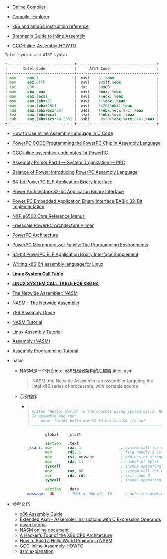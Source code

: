 
- [Online Compiler](https://www.mycompiler.io/new/asm-x86_64)

- [Compiler Explorer](https://godbolt.org/)

- [x86 and amd64 instruction reference](https://www.felixcloutier.com/x86/)

- [Brennan's Guide to Inline Assembly](https://www.cs.utexas.edu/users/dahlin/Classes/UGOS/reading/djgpp.html)

- [GCC-Inline-Assembly-HOWTO](https://www.ibiblio.org/gferg/ldp/GCC-Inline-Assembly-HOWTO.html)
```asm
Intel syntax and AT&T syntax

+------------------------------+------------------------------------+
|       Intel Code             |      AT&T Code                     |
+------------------------------+------------------------------------+
| mov     eax,1                |  movl    $1,%eax                   |   
| mov     ebx,0ffh             |  movl    $0xff,%ebx                |   
| int     80h                  |  int     $0x80                     |   
| mov     ebx, eax             |  movl    %eax, %ebx                |
| mov     eax,[ecx]            |  movl    (%ecx),%eax               |
| mov     eax,[ebx+3]          |  movl    3(%ebx),%eax              | 
| mov     eax,[ebx+20h]        |  movl    0x20(%ebx),%eax           |
| add     eax,[ebx+ecx*2h]     |  addl    (%ebx,%ecx,0x2),%eax      |
| lea     eax,[ebx+ecx]        |  leal    (%ebx,%ecx),%eax          |
| sub     eax,[ebx+ecx*4h-20h] |  subl    -0x20(%ebx,%ecx,0x4),%eax |
+------------------------------+------------------------------------+
```

- [How to Use Inline Assembly Language in C Code](https://gcc.gnu.org/onlinedocs/gcc/extensions-to-the-c-language-family/how-to-use-inline-assembly-language-in-c-code.html)

- [PowerPC CODE Programming the PowerPC Chip in Assembly Language](http://www.bitsavers.org/components/motorola/PowerPC/Kacmarcik_Optimizing_PowerPC_Code_1995.pdf)

- [GCC inline assembler code notes for PowerPC](https://confluence.slac.stanford.edu/display/CCI/GCC+inline+assembler+code+notes+for+PowerPC)
- [Assembly Primer Part 1 — System Organization — PPC](https://brnz.org/hbr/?p=631)
- [Balance of Power: Introducing PowerPC Assembly Language](http://preserve.mactech.com/articles/develop/issue_21/21balance.html)
- [64-bit PowerPC ELF Application Binary Interface](https://refspecs.linuxfoundation.org/ELF/ppc64/PPC-elf64abi.html)
- [Power Architecture 32-bit Application Binary Interface](https://example61560.wordpress.com/wp-content/uploads/2016/11/powerpc_abi.pdf)
- [Power PC Embedded Application Binary Interface(EABI): 32-Bit Implementation](https://www.nxp.com/docs/en/application-note/PPCEABI.pdf)
- [NXP e6500 Core Reference Manual](https://www.nxp.com/docs/en/reference-manual/E6500RM.pdf)
- [Freescale PowerPC Architecture Primer](https://www.nxp.com/docs/en/white-paper/POWRPCARCPRMRM.pdf)
- [PowerPC Architecture](http://www.bitsavers.org/components/ibm/powerpc/SR28-5124-00_PowerPC_Architecture_First_Edition_May93.pdf)
- [PowerPC Microprocessor Family: The Programming Environments](https://www.nxp.com/docs/en/user-guide/MPCFPE_AD_R1.pdf)
- [64-bit PowerPC ELF Application Binary Interface Supplement](https://refspecs.linuxfoundation.org/ELF/ppc64/PPC-elf64abi-1.7.1.html)

- [Writing x86_64 assembly language for Linux](https://www.cs.fsu.edu/~langley/CNT5605/2017-Summer/assembly-example/assembly.html)
- [**Linux System Call Table**](https://faculty.nps.edu/cseagle/assembly/sys_call.html)
- [**LINUX SYSTEM CALL TABLE FOR X86 64**](https://blog.rchapman.org/posts/Linux_System_Call_Table_for_x86_64/)

- [The Netwide Assembler: NASM](http://www.cburch.com/csbsju/cs/350/docs/nasm/nasmdoc0.html)
- [NASM - The Netwide Assembler](https://www.nasm.us/doc/nasmdoc0.html)
- [x86 Assembly Guide](https://www.cs.virginia.edu/~evans/cs216/guides/x86.html)
- [NASM Tutorial](https://cs.lmu.edu/~ray/notes/nasmtutorial/)
- [Linux Assembly Tutorial](https://montcs.bloomu.edu/Information/LowLevel/Assembly/assembly-tutorial.html)
- [Assembly (NASM)](https://7h3w4lk3r.gitbook.io/the-hive/programming/assembly)
- [Assembly Programming Tutorial](https://www.tutorialspoint.com/assembly_programming/index.htm)

- nasm
	- NASM是一个针对intel x86处理器架构的汇编器
	  title:: asm
	  > NASM, the Netwide Assembler: an assembler targeting the Intel x86 series of processors, with portable source
	- 示例程序
		- ```asm
		  ; --------------------------------------------------------------------------------------
		  ; Writes "Hello, World" to the console using system calls. Runs on 64-bit Linux only.
		  ; To assemble and run:
		  ;     nasm -felf64 hello.asm && ld hello.o && ./a.out
		  ; --------------------------------------------------------------------------------------
		  
		          global    _start
		  
		          section   .text
		  _start: mov       rax, 1                  ; system call for write
		          mov       rdi, 1                  ; file handle 1 is stdout
		          mov       rsi, message            ; address of string to output
		          mov       rdx, 13                 ; number of bytes
		          syscall                           ; invoke operating system to do the write
		          mov       rax, 60                 ; system call for exit
		          xor       rdi, rdi                ; exit code 0
		          syscall                           ; invoke operating system to exit
		  
		          section   .data
		  message:  db        "Hello, World", 10      ; note the newline at the end
		  ```
- 参考文档
	- [x86 Assembly Guide](https://www.cs.virginia.edu/~evans/cs216/guides/x86.html)
	- [Extended Asm - Assembler Instructions with C Expression Operands](https://gcc.gnu.org/onlinedocs/gcc/Extended-Asm.html#Extended-Asm)
	- [nasm tutorial](https://cs.lmu.edu/~ray/notes/nasmtutorial/)
	- [NASM online document](https://www.nasm.us/xdoc/2.15.05/html/nasmdoc0.html)
	- [A Hacker’s Tour of the X86 CPU Architecture](https://www.secureideas.com/blog/2021/04/a-hackers-tour-of-the-x86-cpu-architecture.html)
	- [How to Build a Hello World Program in NASM](https://www.secureideas.com/blog/2021/05/linux-x86-assembly-how-to-build-a-hello-world-program-in-nasm.html)
	- [GCC-Inline-Assembly-HOWTO](https://www.ibiblio.org/gferg/ldp/GCC-Inline-Assembly-HOWTO.html)
	- [asm explanation](https://courses.cs.washington.edu/courses/cse351/17sp/lectures/)